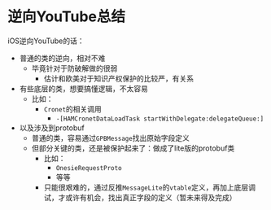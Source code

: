 # 逆向YouTube总结

iOS逆向YouTube的话：

* 普通的类的逆向，相对不难
  * 毕竟针对于防破解做的很弱
    * 估计和欧美对于知识产权保护的比较严，有关系
* 有些底层的类，想要搞懂逻辑，不太容易
  * 比如：
    * `Cronet`的相关调用
      * `-[HAMCronetDataLoadTask startWithDelegate:delegateQueue:]`
* 以及涉及到protobuf
  * 普通的类，容易通过`GPBMessage`找出原始字段定义
  * 但部分关键的类，还是被保护起来了：做成了lite版的protobuf类
    * 比如：
      * `OnesieRequestProto`
      * 等等
    * 只能很艰难的，通过反推`MessageLite`的`vtable`定义，再加上底层调试，才或许有机会，找出真正字段的定义（暂未来得及完成）
